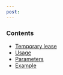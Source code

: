 ```yaml
---
post: 
---
```


### Contents

*   [Temporary lease](#temp)
*   [Usage](#usage2)
*   [Parameters](#params2)
*   [Example](#example2)
    
    



